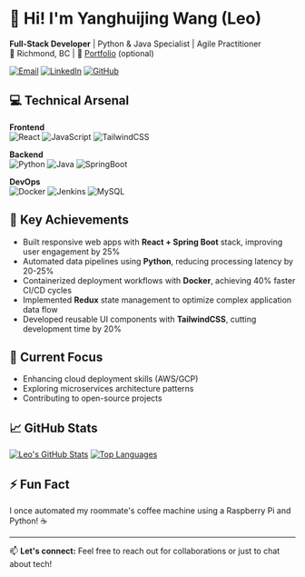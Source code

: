 # 👋 Hi! I'm Yanghuijing Wang (Leo)

**Full-Stack Developer** | Python & Java Specialist | Agile Practitioner  
📍 Richmond, BC | 🔗 [Portfolio](https://your-portfolio-link.com) (optional)

[![Email](https://img.shields.io/badge/-Email-D14836?logo=gmail&logoColor=white)](mailto:wyhjib@gmail.com)
[![LinkedIn](https://img.shields.io/badge/-LinkedIn-0A66C2?logo=linkedin)](https://linkedin.com/in/yanghuijing-wang-01459b291)
[![GitHub](https://img.shields.io/badge/-GitHub-181717?logo=github)](https://github.com/9Qw06)

## 💻 Technical Arsenal

**Frontend**  
![React](https://img.shields.io/badge/-React-61DAFB?logo=react&logoColor=black)
![JavaScript](https://img.shields.io/badge/-JavaScript-F7DF1E?logo=javascript&logoColor=black)
![TailwindCSS](https://img.shields.io/badge/-TailwindCSS-06B6D4?logo=tailwind-css)

**Backend**  
![Python](https://img.shields.io/badge/-Python-3776AB?logo=python&logoColor=white)
![Java](https://img.shields.io/badge/-Java-007396?logo=openjdk&logoColor=white)
![SpringBoot](https://img.shields.io/badge/-Spring_Boot-6DB33F?logo=springboot)

**DevOps**  
![Docker](https://img.shields.io/badge/-Docker-2496ED?logo=docker&logoColor=white)
![Jenkins](https://img.shields.io/badge/-Jenkins-D24939?logo=jenkins&logoColor=white)
![MySQL](https://img.shields.io/badge/-MySQL-4479A1?logo=mysql&logoColor=white)

## 🚀 Key Achievements

- Built responsive web apps with **React + Spring Boot** stack, improving user engagement by 25%
- Automated data pipelines using **Python**, reducing processing latency by 20-25%
- Containerized deployment workflows with **Docker**, achieving 40% faster CI/CD cycles
- Implemented **Redux** state management to optimize complex application data flow
- Developed reusable UI components with **TailwindCSS**, cutting development time by 20%

## 🔭 Current Focus

- Enhancing cloud deployment skills (AWS/GCP)
- Exploring microservices architecture patterns
- Contributing to open-source projects

## 📈 GitHub Stats

[![Leo's GitHub Stats](https://github-readme-stats.vercel.app/api?username=9Qw06&show_icons=true&theme=radical)](https://github.com/9Qw06)
[![Top Languages](https://github-readme-stats.vercel.app/api/top-langs/?username=9Qw06&layout=compact&theme=radical)](https://github.com/9Qw06)

## ⚡ Fun Fact

I once automated my roommate's coffee machine using a Raspberry Pi and Python! ☕

---

📫 **Let's connect:** Feel free to reach out for collaborations or just to chat about tech!
